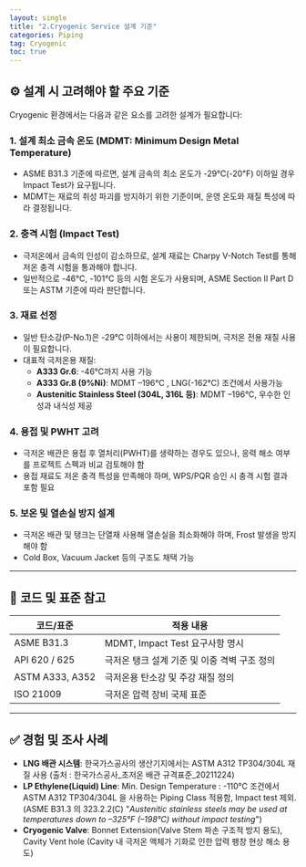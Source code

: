 ```yaml
---
layout: single
title: "2.Cryogenic Service 설계 기준"
categories: Piping
tag: Cryogenic
toc: true
---
```


## ⚙️ 설계 시 고려해야 할 주요 기준

Cryogenic 환경에서는 다음과 같은 요소를 고려한 설계가 필요합니다:

### 1. **설계 최소 금속 온도 (MDMT: Minimum Design Metal Temperature)**

- ASME B31.3 기준에 따르면, 설계 금속의 최소 온도가 -29℃(-20℉) 이하일 경우 Impact Test가 요구됩니다.
- MDMT는 재료의 취성 파괴를 방지하기 위한 기준이며, 운영 온도와 재질 특성에 따라 결정됩니다.

### 2. **충격 시험 (Impact Test)**

- 극저온에서 금속의 인성이 감소하므로, 설계 재료는 Charpy V-Notch Test를 통해 저온 충격 시험을 통과해야 합니다.
- 일반적으로 -46℃, -101℃ 등의 시험 온도가 사용되며, ASME Section II Part D 또는 ASTM 기준에 따라 판단합니다.

### 3. **재료 선정**

- 일반 탄소강(P-No.1)은 -29℃ 이하에서는 사용이 제한되며, 극저온 전용 재질 사용이 필요합니다.
- 대표적 극저온용 재질:
  - **A333 Gr.6**: -46℃까지 사용 가능
  - **A333 Gr.8 (9%Ni)**: MDMT –196°C , LNG(-162℃) 조건에서 사용가능
  - **Austenitic Stainless Steel (304L, 316L 등)**: MDMT –196°C, 우수한 인성과 내식성 제공

### 4. **용접 및 PWHT 고려**

- 극저온 배관은 용접 후 열처리(PWHT)를 생략하는 경우도 있으나, 응력 해소 여부를 프로젝트 스펙과 비교 검토해야 함
- 용접 재료도 저온 충격 특성을 만족해야 하며, WPS/PQR 승인 시 충격 시험 결과 포함 필요

### 5. **보온 및 열손실 방지 설계**

- 극저온 배관 및 탱크는 단열재 사용해 열손실을 최소화해야 하며, Frost 발생을 방지해야 함
- Cold Box, Vacuum Jacket 등의 구조도 채택 가능

------

## 🧰 코드 및 표준 참고

| 코드/표준       | 적용 내용                                    |
| --------------- | -------------------------------------------- |
| ASME B31.3      | MDMT, Impact Test 요구사항 명시              |
| API 620 / 625   | 극저온 탱크 설계 기준 및 이중 격벽 구조 정의 |
| ASTM A333, A352 | 극저온용 탄소강 및 주강 재질 정의            |
| ISO 21009       | 극저온 압력 장비 국제 표준                   |

------

## ✅ 경험 및 조사 사례

- **LNG 배관 시스템**:   한국가스공사의 생산기지에서는 ASTM A312 TP304/304L 재질 사용 (출처 : 한국가스공사_초저온 배관 규격표준_20211224)
- **LP Ethylene(Liquid) Line**: Min. Design Temperature : -110℃ 조건에서 ASTM A312 TP304/304L 을 사용하는 Piping Class 적용함, Impact test 제외. (ASME B31.3 의 323.2.2(C) "*Austenitic stainless steels may be used at temperatures down to –325°F (–198°C) without impact testing*")
- **Cryogenic Valve**: Bonnet Extension(Valve Stem 파손 구조적 방지 용도), Cavity Vent hole (Cavity 내 극저온 액체가 기화로 인한 압력 팽창 현상 해소 용도)
